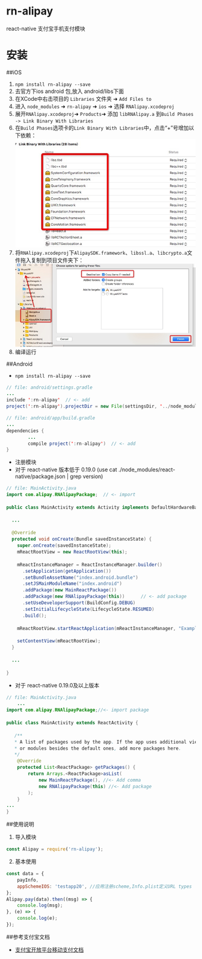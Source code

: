 # rn-alipay
react-native 支付宝手机支付模块

# 安装
##iOS
1. `npm install rn-alipay --save`
2. 去官方下ios android 包,放入 android/libs下面
3. 在XCode中右击项目的 `Libraries` 文件夹 ➜ `Add Files to`
4. 进入 `node_modules` ➜ `rn-alipay` ➜ `ios` ➜ 选择 `RNAlipay.xcodeproj`
5. 展开`RNAlipay.xcodeproj`➜ `Products`➜ 添加 `libRNAlipay.a` 到`Build Phases -> Link Binary With Libraries`
6. 在`Build Phases`选项卡的`Link Binary With Libraries`中，点击“+”号增加以下依赖：<img title="iOS" src="https://github.com/mingkang1993/react-native-alipay/blob/master/assets/1.jpg">
7. 将`RNAlipay.xcodeproj`下`AlipaySDK.framework`、`libssl.a`、`libcrypto.a`文件拖入复制到项目文件夹下：<img title="iOS" src="https://github.com/mingkang1993/react-native-alipay/blob/master/assets/0.jpg">
8. 编译运行


##Android
* `npm install rn-alipay --save`
```java
// file: android/settings.gradle
...
include ':rn-alipay'  // <- add
project(':rn-alipay').projectDir = new File(settingsDir, '../node_modules/rn-alipay/android')  // <- add
```

```java
// file: android/app/build.gradle
...
dependencies {
		...
		compile project(':rn-alipay')  // <- add
}
```
* 注册模块
* 对于 react-native 版本低于 0.19.0 (use cat ./node_modules/react-native/package.json | grep version)
```java
// file: MainActivity.java
import com.alipay.RNAlipayPackage;  // <- import

public class MainActivity extends Activity implements DefaultHardwareBackBtnHandler {

  ...

  @Override
  protected void onCreate(Bundle savedInstanceState) {
    super.onCreate(savedInstanceState);
    mReactRootView = new ReactRootView(this);

    mReactInstanceManager = ReactInstanceManager.builder()
      .setApplication(getApplication())
      .setBundleAssetName("index.android.bundle")
      .setJSMainModuleName("index.android")
      .addPackage(new MainReactPackage())
      .addPackage(new RNAlipayPackage(this))      // <- add package
      .setUseDeveloperSupport(BuildConfig.DEBUG)
      .setInitialLifecycleState(LifecycleState.RESUMED)
      .build();

    mReactRootView.startReactApplication(mReactInstanceManager, "ExampleRN", null);

    setContentView(mReactRootView);
  }

  ...

}
```
* 对于 react-native 0.19.0及以上版本
```java
// file: MainActivity.java
	...
import com.alipay.RNAlipayPackage;//<- import package

public class MainActivity extends ReactActivity {

   /**
   * A list of packages used by the app. If the app uses additional views
   * or modules besides the default ones, add more packages here.
   */
    @Override
    protected List<ReactPackage> getPackages() {
        return Arrays.<ReactPackage>asList(
            new MainReactPackage(), //<- Add comma
            new RNAlipayPackage(this) //<- Add package
        );
    }
...
}
```

##使用说明
1. 导入模块
```javascript
const Alipay = require('rn-alipay');
```
2. 基本使用
```javascript
const data = {
    payInfo,
    appSchemeIOS: 'testapp20', //应用注册scheme,Info.plist定义URL types
};
Alipay.pay(data).then((msg) => {
    console.log(msg);
}, (e) => {
    console.log(e);
});
```
##参考支付宝文档
* [支付宝开放平台移动支付文档](https://doc.open.alipay.com/doc2/detail.htm?spm=a219a.7629140.0.0.OuUIpb&treeId=59&articleId=103563&docType=1)
